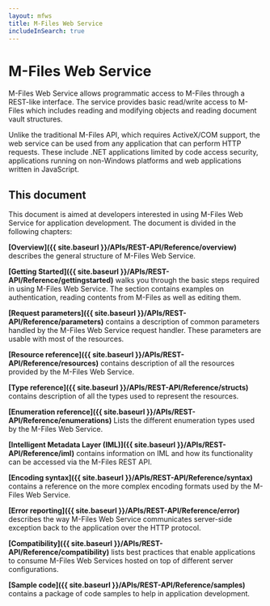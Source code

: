 ```yaml
---
layout: mfws
title: M-Files Web Service
includeInSearch: true
---
```


# M-Files Web Service

M-Files Web Service allows programmatic access to M-Files through a REST-like interface. The service provides basic read/write access to M-Files which includes reading and modifying objects and reading document vault structures. 

Unlike the traditional M-Files API, which requires ActiveX/COM support, the web service can be used from any application that can perform HTTP requests. These include .NET applications limited by code access security, applications running on non-Windows platforms and web applications written in JavaScript.

## This document

This document is aimed at developers interested in using M-Files Web Service for application development. The document is divided in the following chapters:

**[Overview]({{ site.baseurl }}/APIs/REST-API/Reference/overview)** describes the general structure of M-Files Web Service.

**[Getting Started]({{ site.baseurl }}/APIs/REST-API/Reference/gettingstarted)** walks you through the basic steps required in using M-Files Web Service. The section contains examples on authentication, reading contents from M-Files as well as editing them.

**[Request parameters]({{ site.baseurl }}/APIs/REST-API/Reference/parameters)** contains a description of common parameters handled by the M-Files Web Service request handler. These parameters are usable with most of the resources.

**[Resource reference]({{ site.baseurl }}/APIs/REST-API/Reference/resources)** contains description of all the resources provided by the M-Files Web Service.

**[Type reference]({{ site.baseurl }}/APIs/REST-API/Reference/structs)** contains description of all the types used to represent the resources.

**[Enumeration reference]({{ site.baseurl }}/APIs/REST-API/Reference/enumerations)** Lists the different enumeration types used by the M-Files Web Service.

**[Intelligent Metadata Layer (IML)]({{ site.baseurl }}/APIs/REST-API/Reference/iml)** contains information on IML and how its functionality can be accessed via the M-Files REST API.

**[Encoding syntax]({{ site.baseurl }}/APIs/REST-API/Reference/syntax)** contains a reference on the more complex encoding formats used by the M-Files Web Service.

**[Error reporting]({{ site.baseurl }}/APIs/REST-API/Reference/error)** describes the way M-Files Web Service communicates server-side exception back to the application over the HTTP protocol.

**[Compatibility]({{ site.baseurl }}/APIs/REST-API/Reference/compatibility)** lists best practices that enable applications to consume M-Files Web Services hosted on top of different server configurations.

**[Sample code]({{ site.baseurl }}/APIs/REST-API/Reference/samples)** contains a package of code samples to help in application development.

